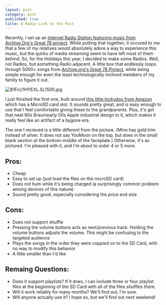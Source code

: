 ```yaml
---
layout: post
category: post
published: true
title: A Radio Link to the Past
---
```

Recently, I set up an [Internet Radio Station featuring music from Archive.Org's Great 78 project](http://ajroach42.com/listen-like-it-s-1949/). While putting that together, it occured to me that a few of my relatives would absolutely adore a way to experience this music, but the quirks of media streaming seem to have left most of them behind. So, for the Holidays this year, I decided to make some Radios. Well, not Radios, but something Radio adjacent. A little box that endlessly loops through 5000+ songs from [Archive.org's Great 78 Project](https://great78.archive.org/), while being simple enough for even the least technologically inclined members of my family to figure it out. 

![81FcU1HYEXL._SL1500_.jpg]({{site.baseurl}}/images/81FcU1HYEXL._SL1500_.jpg)

I just finished the first one, built around [this little hickydoo from Amazon](https://www.amazon.com/gp/product/B019KPBD3S) which has a MicroSD card slot. It sounds pretty great, and is easy enough to use that I feel comfortable giving these to the grandparents. Plus, it's got that neat 60s Braun\\early 00s Apple industrial design to it, which makes it really feel like an artifact of a bygone era. 

The one I recieved is a little different from the picture. (Mine has gold trim instead of silver. It does not say YouMoon on the top, but does in the small blank section at the bottom-middle of the faceplate.) Otherwise, it's as pictured. I'm pleased with it, and I'm about to order 4 or 5 more. 

## Pros: 

- Cheap
- Easy to set up (just load the files on the microSD card) 
- Does not hum while it's being charged (a surprisingly common problem among devices of this nature) 
- Sound pretty good, especially considering the price and size 

## Cons: 

- Does not support shuffle
- Pressing the volume buttons acts as next/previous track. Holding the volume buttons adjusts the volume. This might be confusing to the targeted audience 
- Plays the songs in the order they were coppied on to the SD Card, with no way to modify this behavior 
- A little smaller than I'd like 

## Remaing Questions: 

- Does it support playlists? If it does, I can include three or four playlist files at the beginning of the SD Card with all of the files shuffles there. 
- Will it work reliably for many months? We'll find out, I'm sure. 
- Will anyone actually use it? I hope so, but we'll find out next weekend! 


